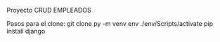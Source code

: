 Proyecto CRUD EMPLEADOS

Pasos para el clone: 
git clone
py -m venv env
./env/Scripts/activate
pip install django


